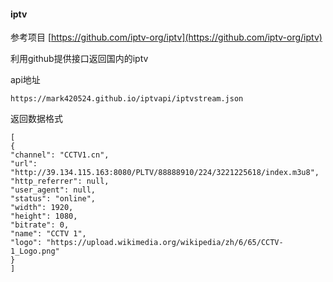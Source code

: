 #### iptv

参考项目 [https://github.com/iptv-org/iptv](https://github.com/iptv-org/iptv)

利用github提供接口返回国内的iptv

api地址

`https://mark420524.github.io/iptvapi/iptvstream.json`

返回数据格式

```
[
{
"channel": "CCTV1.cn",
"url": "http://39.134.115.163:8080/PLTV/88888910/224/3221225618/index.m3u8",
"http_referrer": null,
"user_agent": null,
"status": "online",
"width": 1920,
"height": 1080,
"bitrate": 0,
"name": "CCTV 1",
"logo": "https://upload.wikimedia.org/wikipedia/zh/6/65/CCTV-1_Logo.png"
}
]
```

